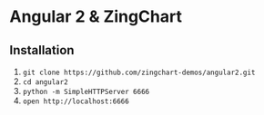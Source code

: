 # Angular 2 & ZingChart

## Installation

1. `git clone https://github.com/zingchart-demos/angular2.git`
2. `cd angular2`
3. `python -m SimpleHTTPServer 6666`
4. `open http://localhost:6666`